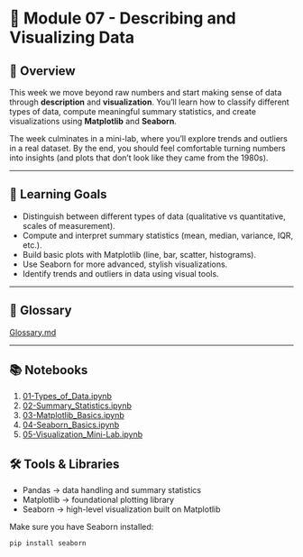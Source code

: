 # 🧼 Module 07 - Describing and Visualizing Data

## 📖 Overview
This week we move beyond raw numbers and start making sense of data through **description** and **visualization**.
You’ll learn how to classify different types of data, compute meaningful summary statistics, and create visualizations using **Matplotlib** and **Seaborn**.

The week culminates in a mini-lab, where you’ll explore trends and outliers in a real dataset.
By the end, you should feel comfortable turning numbers into insights (and plots that don’t look like they came from the 1980s).

---

## 🎯 Learning Goals
* Distinguish between different types of data (qualitative vs quantitative, scales of measurement).
* Compute and interpret summary statistics (mean, median, variance, IQR, etc.).
* Build basic plots with Matplotlib (line, bar, scatter, histograms).
* Use Seaborn for more advanced, stylish visualizations.
* Identify trends and outliers in data using visual tools.

---

## 📕 Glossary
[Glossary.md](https://github.com/aaniaahh/DataScience-2025/blob/main/Assignments/07-Describing_and_Visualizing_Data/glossary.md)

---

## 📚 Notebooks
1. [01-Types_of_Data.ipynb]()
2. [02-Summary_Statistics.ipynb]()	
3. [03-Matplotlib_Basics.ipynb]()	
4. [04-Seaborn_Basics.ipynb]()	
5. [05-Visualization_Mini-Lab.ipynb]()

## 🛠️ Tools & Libraries
* Pandas → data handling and summary statistics
* Matplotlib → foundational plotting library
* Seaborn → high-level visualization built on Matplotlib

Make sure you have Seaborn installed:

```markdown
pip install seaborn
```